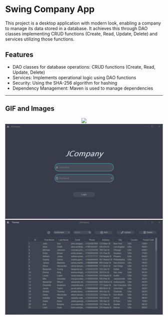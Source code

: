 # Swing Company App

This project is a desktop application with modern look, enabling a company to manage its data stored in a database. It achieves this through DAO classes implementing CRUD functions (Create, Read, Update, Delete) and services utilizing those functions.

## Features

- DAO classes for database operations: CRUD functions (Create, Read, Update, Delete)
- Services: Implements operational logic using DAO functions
- Security: Using the SHA-256 algorithm for hashing
- Dependency Management: Maven is used to manage dependencies
----------

## GIF and Images

<p align="center">
    <img src="https://github.com/yusufemrebilgin/SwingCompanyApp/blob/main/images/screenrecord.gif">
    <img src="https://github.com/yusufemrebilgin/SwingCompanyApp/blob/main/images/login.png">
    <img src="https://github.com/yusufemrebilgin/SwingCompanyApp/blob/main/images/dashboard.png">
</p>